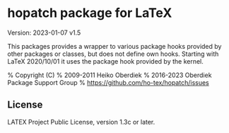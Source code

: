 # hopatch package for LaTeX

Version: 2023-01-07 v1.5

This packages provides a wrapper to various package hooks
provided by other packages or classes, but does not define
own hooks. Starting with LaTeX 2020/10/01 it uses the package
hook provided by the kernel.



% Copyright (C)
%    2009-2011 Heiko Oberdiek
%    2016-2023 Oberdiek Package Support Group
%    https://github.com/ho-tex/hopatch/issues


## License
LATEX Project Public License, version 1.3c or later.
